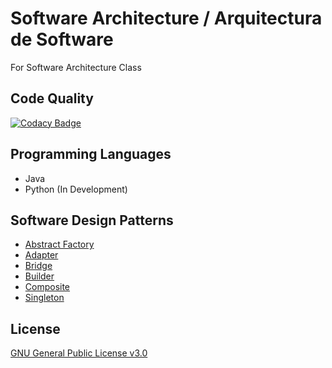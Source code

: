 # Software Architecture / Arquitectura de Software
For Software Architecture Class

## Code Quality
[![Codacy Badge](https://api.codacy.com/project/badge/Grade/b5b753549e334d3c9394fb354c375649)](https://app.codacy.com/app/Dreivko/ASO?utm_source=github.com&utm_medium=referral&utm_content=Dreivko/ASO&utm_campaign=Badge_Grade_Dashboard)

## Programming Languages
  -  Java 
  -  Python (In Development)

## Software Design Patterns
  -  [Abstract Factory](https://github.com/Dreivko/ASO/tree/master/ASO/ASO/src/abstractFactory)
  -  [Adapter](https://github.com/Dreivko/ASO/tree/master/ASO/ASO/src/adapter)
  -  [Bridge](https://github.com/Dreivko/ASO/tree/master/ASO/ASO/src/bridge)
  -  [Builder](https://github.com/Dreivko/ASO/tree/master/ASO/ASO/src/builder)
  -  [Composite](https://github.com/Dreivko/ASO/tree/master/ASO/ASO/src/composite)
  -  [Singleton](https://github.com/Dreivko/ASO/tree/master/ASO/ASO/src/Singleton)
  
## License
[GNU General Public License v3.0](https://choosealicense.com/licenses/gpl-3.0/)